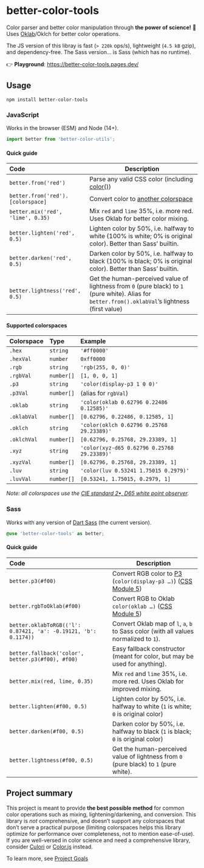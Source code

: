 # better-color-tools

Color parser and better color manipulation through **the power of science!** 🧪 Uses [Oklab](https://bottosson.github.io/posts/oklab/)/Oklch for better color operations.

The JS version of this libray is fast (`> 220k` ops/s), lightweight (`4.5 kB` gzip), and dependency-free. The Sass version… is Sass (which has no runtime).

👉 **Playground**: https://better-color-tools.pages.dev/

## Usage

```
npm install better-color-tools
```

### JavaScript

Works in the browser (ESM) and Node (14+).

```js
import better from 'better-color-utils';
```

#### Quick guide

| Code                              | Description                                                                                                                                        |
| :-------------------------------- | -------------------------------------------------------------------------------------------------------------------------------------------------- |
| `better.from('red')`              | Parse any valid CSS color (including [color()][css-color])                                                                                         |
| `better.from('red').[colorspace]` | Convert color to [another colorspace](#supported-colorspaces)                                                                                      |
| `better.mix('red', 'lime', 0.35)` | Mix `red` and `lime` 35%, i.e. more red. Uses Oklab for better color mixing.                                                                       |
| `better.lighten('red', 0.5)`      | Lighten color by 50%, i.e. halfway to white (100% is white; 0% is original color). Better than Sass’ builtin.                                      |
| `better.darken('red', 0.5)`       | Darken color by 50%, i.e. halfway to black (100% is black; 0% is original color). Better than Sass’ builtin.                                       |
| `better.lightness('red', 0.5)`    | Get the human-perceived value of lightness from `0` (pure black) to `1` (pure white). Alias for `better.from().oklabVal`’s lightness (first value) |

#### Supported colorspaces

| Colorspace  | Type       | Example                                     |
| :---------- | :--------- | :------------------------------------------ |
| `.hex`      | `string`   | `'#ff0000'`                                 |
| `.hexVal`   | `number`   | `0xff0000`                                  |
| `.rgb`      | `string`   | `'rgb(255, 0, 0)'`                          |
| `.rgbVal`   | `number[]` | `[1, 0, 0, 1]`                              |
| `.p3`       | `string`   | `'color(display-p3 1 0 0)'`                 |
| `.p3Val`    | `number[]` | (alias for `rgbVal`)                        |
| `.oklab`    | `string`   | `'color(oklab 0.62796 0.22486 0.12585)'`    |
| `.oklabVal` | `number[]` | `[0.62796, 0.22486, 0.12585, 1]`            |
| `.oklch`    | `string`   | `'color(oklch 0.62796 0.25768 29.23389)'`   |
| `.oklchVal` | `number[]` | `[0.62796, 0.25768, 29.23389, 1]`           |
| `.xyz`      | `string`   | `'color(xyz-d65 0.62796 0.25768 29.23389)'` |
| `.xyzVal`   | `number[]` | `[0.62796, 0.25768, 29.23389, 1]`           |
| `.luv`      | `string`   | `'color(luv 0.53241 1.75015 0.2979)'`       |
| `.luvVal`   | `number[]` | `[0.53241, 1.75015, 0.2979, 1]`             |

_Note: all colorspaces use the [CIE standard 2•, D65 white point observer](https://en.wikipedia.org/wiki/Illuminant_D65)._

### Sass

Works with any version of [Dart Sass](https://sass-lang.com/dart-sass) (the current version).

```scss
@use 'better-color-tools' as better;
```

#### Quick guide

| Code                                                            | Description                                                                           |
| :-------------------------------------------------------------- | ------------------------------------------------------------------------------------- |
| `better.p3(#f00)`                                               | Convert RGB color to [P3][p3] (`color(display-p3 …)`) ([CSS Module 5][css-color])     |
| `better.rgbToOklab(#f00)`                                       | Convert RGB to Oklab `color(oklab …)` ([CSS Module 5][css-color])                     |
| `better.oklabToRGB(('l': 0.87421, 'a': -0.19121, 'b': 0.1174))` | Convert Oklab map of `l`, `a`, `b` to Sass color (with all values normalized to `1`). |
| `better.fallback('color', better.p3(#f00), #f00)`               | Easy fallback constructor (meant for color, but may be used for anything).            |
| `better.mix(red, lime, 0.35)`                                   | Mix `red` and `lime` 35%, i.e. more red. Uses Oklab for improved mixing.              |
| `better.lighten(#f00, 0.5)`                                     | Lighten color by 50%, i.e. halfway to white (`1` is white; `0` is original color)     |
| `better.darken(#f00, 0.5)`                                      | Darken color by 50%, i.e. halfway to black (`1` is black; `0` is original color)      |
| `better.lightness(#f00, 0.5)`                                   | Get the human-perceived value of lightness from `0` (pure black) to `1` (pure white). |

## Project summary

This project is meant to provide **the best possible method** for common color operations such as mixing, lightening/darkening, and conversion. This library is _not_ comprehensive, and doesn’t support any colorspaces that don’t serve a practical purpose
(limiting colorspaces helps this library optimize for performance over completeness, not to mention ease-of-use). If you are well-versed in color science and need a comprehensive library, consider [Culori][culori] or [Color.js][colorjs] instead.

To learn more, see [Project Goals](./docs/faq.md#project-goals)

[culori]: https://culorijs.org/
[colorjs]: https://colorjs.io/
[css-color]: https://www.w3.org/TR/css-color-5/#color-function
[faq]: https://github.com/drwpow/better-color-tools/blob/main/faq.md
[p3]: https://webkit.org/blog/10042/wide-gamut-color-in-css-with-display-p3/
